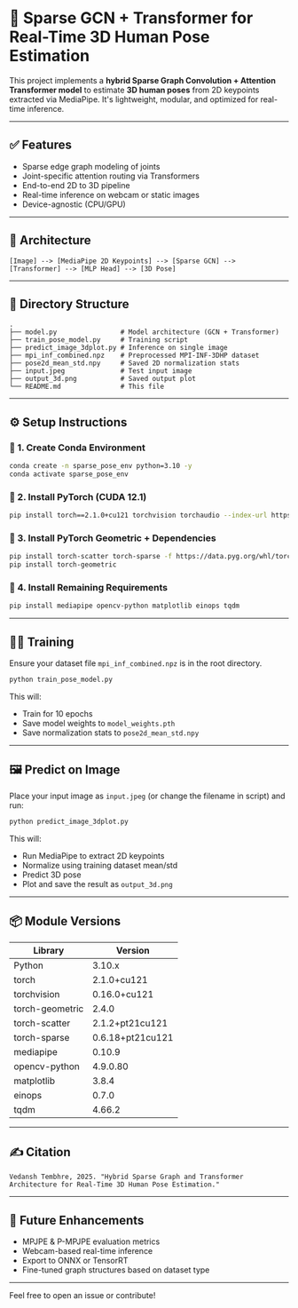 # 📘 Sparse GCN + Transformer for Real-Time 3D Human Pose Estimation

This project implements a **hybrid Sparse Graph Convolution + Attention Transformer model** to estimate **3D human poses** from 2D keypoints extracted via MediaPipe. It's lightweight, modular, and optimized for real-time inference.

---

## ✅ Features
- Sparse edge graph modeling of joints
- Joint-specific attention routing via Transformers
- End-to-end 2D to 3D pipeline
- Real-time inference on webcam or static images
- Device-agnostic (CPU/GPU)

---

## 🧠 Architecture
```
[Image] --> [MediaPipe 2D Keypoints] --> [Sparse GCN] --> [Transformer] --> [MLP Head] --> [3D Pose]
```

---

## 📁 Directory Structure
```
.
├── model.py                # Model architecture (GCN + Transformer)
├── train_pose_model.py     # Training script
├── predict_image_3dplot.py # Inference on single image
├── mpi_inf_combined.npz    # Preprocessed MPI-INF-3DHP dataset
├── pose2d_mean_std.npy     # Saved 2D normalization stats
├── input.jpeg              # Test input image
├── output_3d.png           # Saved output plot
└── README.md               # This file
```

---

## ⚙️ Setup Instructions

### 🔹 1. Create Conda Environment
```bash
conda create -n sparse_pose_env python=3.10 -y
conda activate sparse_pose_env
```

### 🔹 2. Install PyTorch (CUDA 12.1)
```bash
pip install torch==2.1.0+cu121 torchvision torchaudio --index-url https://download.pytorch.org/whl/cu121
```

### 🔹 3. Install PyTorch Geometric + Dependencies
```bash
pip install torch-scatter torch-sparse -f https://data.pyg.org/whl/torch-2.1.0+cu121.html
pip install torch-geometric
```

### 🔹 4. Install Remaining Requirements
```bash
pip install mediapipe opencv-python matplotlib einops tqdm
```

---

## 🏋️‍♂️ Training

Ensure your dataset file `mpi_inf_combined.npz` is in the root directory.

```bash
python train_pose_model.py
```
This will:
- Train for 10 epochs
- Save model weights to `model_weights.pth`
- Save normalization stats to `pose2d_mean_std.npy`

---

## 🖼️ Predict on Image

Place your input image as `input.jpeg` (or change the filename in script) and run:

```bash
python predict_image_3dplot.py
```
This will:
- Run MediaPipe to extract 2D keypoints
- Normalize using training dataset mean/std
- Predict 3D pose
- Plot and save the result as `output_3d.png`

---

## 📦 Module Versions
| Library         | Version         |
|----------------|------------------|
| Python          | 3.10.x           |
| torch           | 2.1.0+cu121      |
| torchvision     | 0.16.0+cu121     |
| torch-geometric | 2.4.0            |
| torch-scatter   | 2.1.2+pt21cu121  |
| torch-sparse    | 0.6.18+pt21cu121 |
| mediapipe       | 0.10.9           |
| opencv-python   | 4.9.0.80         |
| matplotlib      | 3.8.4            |
| einops          | 0.7.0            |
| tqdm            | 4.66.2           |

---

## ✍️ Citation
```
Vedansh Tembhre, 2025. "Hybrid Sparse Graph and Transformer Architecture for Real-Time 3D Human Pose Estimation."
```

---

## 🔧 Future Enhancements
- MPJPE & P-MPJPE evaluation metrics
- Webcam-based real-time inference
- Export to ONNX or TensorRT
- Fine-tuned graph structures based on dataset type

---

Feel free to open an issue or contribute!
